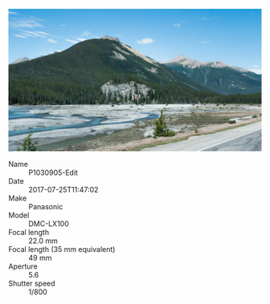 [![P1030905-Edit](/photos/hd/P1030905-Edit.jpg)](/photos/full/P1030905-Edit.jpg?raw=true)

<dl>
  <dt>Name</dt>
  <dd>P1030905-Edit</dd>
  <dt>Date</dt>
  <dd>2017-07-25T11:47:02</dd>
  <dt>Make</dt>
  <dd>Panasonic</dd>
  <dt>Model</dt>
  <dd>DMC-LX100</dd>
  <dt>Focal length</dt>
  <dd>22.0 mm</dd>
  <dt>Focal length (35 mm equivalent)</dt>
  <dd>49 mm</dd>
  <dt>Aperture</dt>
  <dd>5.6</dd>
  <dt>Shutter speed</dt>
  <dd>1/800</dd>
</dl>

